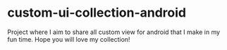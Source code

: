 # custom-ui-collection-android
Project where I aim to share all custom view for android that I make in my fun time. Hope you will love my collection!
